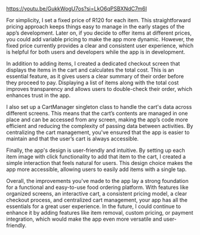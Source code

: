 https://youtu.be/GukkWogU7os?si=LkO6qPSBXNdC7m6I



For simplicity, I set a fixed price of R120 for each item. This straightforward pricing approach keeps things easy to manage in the early stages of the app’s development. Later on, if you decide to offer items at different prices, you could add variable pricing to make the app more dynamic. However, the fixed price currently provides a clear and consistent user experience, which is helpful for both users and developers while the app is in development. 

In addition to adding items, I created a dedicated checkout screen that displays the items in the cart and calculates the total cost. This is an essential feature, as it gives users a clear summary of their order before they proceed to pay. Displaying a list of items along with the total cost improves transparency and allows users to double-check their order, which enhances trust in the app. 

I also set up a CartManager singleton class to handle the cart's data across different screens. This means that the cart’s contents are managed in one place and can be accessed from any screen, making the app’s code more efficient and reducing the complexity of passing data between activities. By centralizing the cart management, you've ensured that the app is easier to maintain and that the user’s cart is always accessible. 

Finally, the app's design is user-friendly and intuitive. By setting up each item image with click functionality to add that item to the cart, I created a simple interaction that feels natural for users. This design choice makes the app more accessible, allowing users to easily add items with a single tap. 

Overall, the improvements you've made to the app lay a strong foundation for a functional and easy-to-use food ordering platform. With features like organized screens, an interactive cart, a consistent pricing model, a clear checkout process, and centralized cart management, your app has all the essentials for a great user experience. In the future,  I could continue to enhance it by adding features like item removal, custom pricing, or payment integration, which would make the app even more versatile and user-friendly. 
